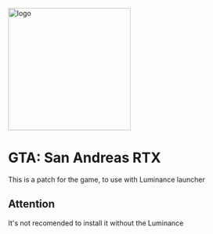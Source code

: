 <img src="https://upload.wikimedia.org/wikipedia/commons/thumb/b/b4/Grand_Theft_Auto_San_Andreas_logo.svg/2300px-Grand_Theft_Auto_San_Andreas_logo.svg.png" alt="logo" width="250px">

# GTA: San Andreas RTX
This is a patch for the game, to use with Luminance launcher

## Attention
It's not recomended to install it without the Luminance